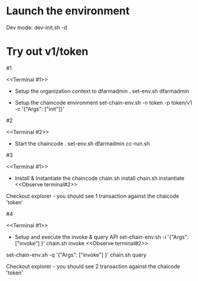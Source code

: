 Launch the environment
======================
Dev  mode:     dev-init.sh   -d  

Try out v1/token
================
#1  

<<Terminal #1>>  


- Setup the organization context to dfarmadmin
. set-env.sh dfarmadmin

- Setup the chaincode environment
set-chain-env.sh   -n  token   -p token/v1    -c '{"Args": ["init"]}'  

#2

<<Terminal #2>>

- Start the chaincode 
. set-env.sh dfarmadmin
cc-run.sh

#3

<<Terminal #1>>

- Install & Instantiate the chaincode
chain.sh    install 
chain.sh    instantiate                             <<Observe terminal#2>>

Checkout explorer - you should see 1 transaction against the chaicode 'token'

#4

<<Terminal #1>>

- Setup and execute the invoke & query API
set-chain-env.sh  -i '{"Args": ["invoke"] }'
chain.sh  invoke                                    <<Observe terminal#2>>

set-chain-env.sh  -q '{"Args": ["invoke"] }' 
chain.sh  query

Checkout explorer - you should see 2 transaction against the chaicode 'token'
